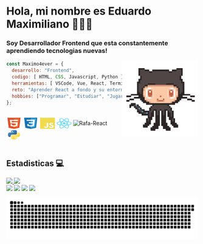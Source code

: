 <h1>Hola, mi nombre es Eduardo Maximiliano 👋👨‍💻</h1>

<h3> Soy Desarrollador Frontend que esta constantemente aprendiendo tecnologias nuevas!</h3>

<div align="start" width="100%">
  <img align='right' src="https://raw.githubusercontent.com/iCharlesZ/FigureBed/master/img/octocat.gif" width="200">

  ```javascript
  const Maximo4ever = {
    desarrollo: "Frontend",
    codigo: [ HTML, CSS, Javascript, Python ],
    herramientas: [ VSCode, Vue, React, Terminal, Git ],
    reto: "Aprender React a fondo y su entorno.",
    hobbies: ["Programar", "Estudiar", "Jugar videojuegos"]
  };
  ```
</div>
  
<div style="display: inline_block"><br>
   <img align="center" alt="Rafa-HTML" height="30" width="40" src="https://raw.githubusercontent.com/devicons/devicon/master/icons/html5/html5-original.svg">
  <img align="center" alt="Rafa-CSS" height="30" width="40" src="https://raw.githubusercontent.com/devicons/devicon/master/icons/css3/css3-original.svg">
  <img align="center" alt="Rafa-Js" height="30" width="40" src="https://raw.githubusercontent.com/devicons/devicon/master/icons/javascript/javascript-plain.svg">
  <img align="center" alt="Rafa-React" height="30" width="40" src="https://raw.githubusercontent.com/devicons/devicon/master/icons/react/react-original.svg">
  <img align="center" alt="Rafa-React" height="30" width="40" src="https://cdn.jsdelivr.net/gh/devicons/devicon/icons/vuejs/vuejs-original.svg">
  <img align="center" alt="Rafa-Python" height="30" width="40" src="https://raw.githubusercontent.com/devicons/devicon/master/icons/python/python-original.svg">
</div>
<br>

<h2>Estadisticas 💻</h2>
<div align="start">
  <a href="https://github.com/maximo-4ever">
  <img height="180em" src="https://github-readme-stats.vercel.app/api?username=maximo-4ever&show_icons=true&theme=tokyonight&include_all_commits=true&count_private=true"/>
  <img height="180em" src="https://github-readme-stats.vercel.app/api/top-langs/?username=maximo-4ever&layout=compact&langs_count=7&theme=tokyonight"/>
</div>
  
 <div> 
     <a href="https://www.linkedin.com/in/eduardo-maximiliano-90432921a/" target="_blank"><img src="https://img.shields.io/badge/-LinkedIn-%230077B5?style=for-the-badge&logo=linkedin&logoColor=white" target="_blank"></a> 
  <a href="https://www.instagram.com/Maximo4ever" target="_blank"><img src="https://img.shields.io/badge/-Instagram-%23E4405F?style=for-the-badge&logo=instagram&logoColor=white" target="_blank"></a>
 <a href="https://twitter.com/Maximo_4ever" target="_blank"><img src="https://img.shields.io/badge/Twitter-1DA1F2?style=for-the-badge&logo=twitter&logoColor=white" target="_blank"></a> 
  <a href = "mailto:maximilianocm06@gmail.com"><img src="https://img.shields.io/badge/-Gmail-%23333?style=for-the-badge&logo=gmail&logoColor=white" target="_blank"></a>

 
  ![Snake animation](https://github.com/Maximo-4ever/Maximo-4ever/blob/output/github-contribution-grid-snake.svg)
 
</div>
